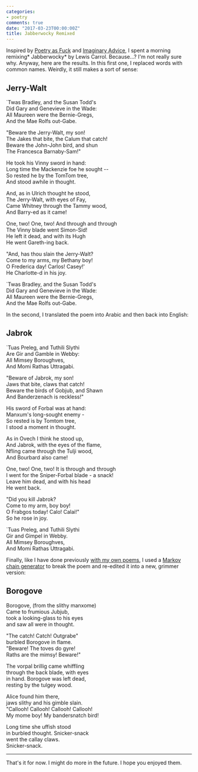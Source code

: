 ```yaml
---
categories:
- poetry
comments: true
date: "2017-03-23T00:00:00Z"
title: Jabberwocky Remixed
---
```

  
Inspired by <a href="http://poetryasf-ck.tumblr.com/">Poetry as Fuck</a> and <a href="http://imaginaryadvice.tumblr.com/">Imaginary Advice</a>, I spent a morning remixing* Jabberwocky* by Lewis Carrol. Because...? I'm not really sure why. Anyway, here are the results. In this first one, I replaced words with common names. Weirdly, it still makes a sort of sense:  

## Jerry-Walt

`Twas Bradley, and the Susan Todd's  
  Did Gary and Genevieve in the Wade:  
All Maureen were the Bernie-Gregs,  
  And the Mae Rolfs out-Gabe.  

"Beware the Jerry-Walt, my son!  
  The Jakes that bite, the Calum that catch!  
Beware the John-John bird, and shun  
  The Francesca Barnaby-Sam!"  

He took his Vinny sword in hand:  
  Long time the Mackenzie foe he sought --  
So rested he by the TomTom tree,  
  And stood awhile in thought.  

And, as in Ulrich thought he stood,  
  The Jerry-Walt, with eyes of Fay,  
Came Whitney through the Tammy wood,  
  And Barry-ed as it came!  

One, two! One, two! And through and through  
  The Vinny blade went Simon-Sid!  
He left it dead, and with its Hugh  
  He went Gareth-ing back.  

"And, has thou slain the Jerry-Walt?  
  Come to my arms, my Bethany boy!  
O Frederica day! Carlos! Casey!'  
  He Charlotte-d in his joy.  

`Twas Bradley, and the Susan Todd's  
  Did Gary and Genevieve in the Wade:  
All Maureen were the Bernie-Gregs,  
  And the Mae Rolfs out-Gabe.  


In the second, I translated the poem into Arabic and then back into English:  

## Jabrok

`Tuas Preleg, and Tuthili Slythi  
Are Gir and Gamble in Webby:  
All Mimsey Boroughves,  
And Momi Rathas Uttragabi.  

"Beware of Jabrok, my son!  
Jaws that bite, claws that catch!  
Beware the birds of Gobjub, and Shawn  
And Banderzenach is reckless!"  

His sword of Forbal was at hand:  
Manxum's long-sought enemy -  
So rested is by Tomtom tree,  
I stood a moment in thought.  

As in Ovech I think he stood up,  
And Jabrok, with the eyes of the flame,  
Nfling came through the Tulji wood,  
And Bourbard also came!  

One, two! One, two! It is through and through  
I went for the Sniper-Forbal blade - a snack!  
Leave him dead, and with his head  
He went back.  

"Did you kill Jabrok?  
Come to my arm, boy boy!  
O Frabgos today! Calo! Calai!"  
So he rose in joy.  

`Tuas Preleg, and Tuthili Slythi  
Gir and Gimpel in Webby.   
All Mimsey Boroughves,  
And Momi Rathas Uttragabi.  


Finally, like I have done previously <a href="/feeding-my-writing-through-a-digital-shredder/">with my own poems</a>, I used a <a href="http://thinkzone.wlonk.com/Gibber/GibGen.htm">Markov chain generator</a> to break the poem and re-edited it into a new, grimmer version:  

## Borogove

Borogove, (from the slithy manxome)  
Came to frumious Jubjub,  
took a looking-glass to his eyes  
and saw all were in thought.  

"The catch! Catch! Outgrabe"  
burbled Borogove in flame.  
"Beware! The toves do gyre!  
Raths are the mimsy! Beware!"  

The vorpal brillig came whiffling  
through the back blade, with eyes  
in hand. Borogove was left dead,  
resting by the tulgey wood.  

Alice found him there,  
jaws slithy and his gimble slain.  
"Callooh! Callooh! Callooh! Callooh!  
My mome boy! My bandersnatch bird!  

Long time she uffish stood  
in burbled thought. Snicker-snack  
went the callay claws.  
Snicker-snack.  
<hr>

That's it for now. I might do more in the future. I hope you enjoyed them.  
